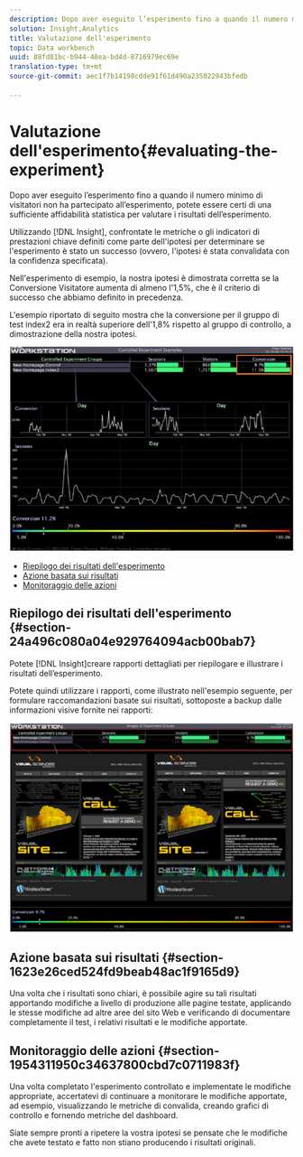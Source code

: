 ```yaml
---
description: Dopo aver eseguito l’esperimento fino a quando il numero minimo di visitatori non ha partecipato all’esperimento, potete essere certi di una sufficiente affidabilità statistica per valutare i risultati dell’esperimento.
solution: Insight,Analytics
title: Valutazione dell'esperimento
topic: Data workbench
uuid: 88fd81bc-b944-48ea-bd4d-8716979ec69e
translation-type: tm+mt
source-git-commit: aec1f7b14198cdde91f61d490a235022943bfedb

---
```



# Valutazione dell&#39;esperimento{#evaluating-the-experiment}

Dopo aver eseguito l’esperimento fino a quando il numero minimo di visitatori non ha partecipato all’esperimento, potete essere certi di una sufficiente affidabilità statistica per valutare i risultati dell’esperimento.

Utilizzando [!DNL Insight], confrontate le metriche o gli indicatori di prestazioni chiave definiti come parte dell&#39;ipotesi per determinare se l&#39;esperimento è stato un successo (ovvero, l&#39;ipotesi è stata convalidata con la confidenza specificata).

Nell&#39;esperimento di esempio, la nostra ipotesi è dimostrata corretta se la Conversione Visitatore aumenta di almeno l&#39;1,5%, che è il criterio di successo che abbiamo definito in precedenza.

L&#39;esempio riportato di seguito mostra che la conversione per il gruppo di test index2 era in realtà superiore dell&#39;1,8% rispetto al gruppo di controllo, a dimostrazione della nostra ipotesi.

![](assets/experimentresults.png)

* [Riepilogo dei risultati dell&#39;esperimento](../../../home/c-undst-ctrld-exp/c-vw-rslts/c-ev-exp.md#section-24a496c080a04e929764094acb00bab7)
* [Azione basata sui risultati](../../../home/c-undst-ctrld-exp/c-vw-rslts/c-ev-exp.md#section-1623e26ced524fd9beab48ac1f9165d9)
* [Monitoraggio delle azioni](../../../home/c-undst-ctrld-exp/c-vw-rslts/c-ev-exp.md#section-1954311950c34637800cbd7c0711983f)

## Riepilogo dei risultati dell&#39;esperimento {#section-24a496c080a04e929764094acb00bab7}

Potete [!DNL Insight]creare rapporti dettagliati per riepilogare e illustrare i risultati dell’esperimento.

Potete quindi utilizzare i rapporti, come illustrato nell&#39;esempio seguente, per formulare raccomandazioni basate sui risultati, sottoposte a backup dalle informazioni visive fornite nei rapporti:

![](assets/experimentresults2.png)

## Azione basata sui risultati {#section-1623e26ced524fd9beab48ac1f9165d9}

Una volta che i risultati sono chiari, è possibile agire su tali risultati apportando modifiche a livello di produzione alle pagine testate, applicando le stesse modifiche ad altre aree del sito Web e verificando di documentare completamente il test, i relativi risultati e le modifiche apportate.

## Monitoraggio delle azioni {#section-1954311950c34637800cbd7c0711983f}

Una volta completato l&#39;esperimento controllato e implementate le modifiche appropriate, accertatevi di continuare a monitorare le modifiche apportate, ad esempio, visualizzando le metriche di convalida, creando grafici di controllo e fornendo metriche del dashboard.

Siate sempre pronti a ripetere la vostra ipotesi se pensate che le modifiche che avete testato e fatto non stiano producendo i risultati originali.
